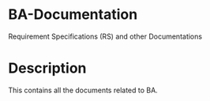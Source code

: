 # BA-Documentation
Requirement Specifications (RS) and other Documentations
# Description
This contains all the documents related to BA.
